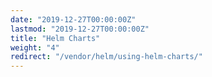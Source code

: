 ```yaml
---
date: "2019-12-27T00:00:00Z"
lastmod: "2019-12-27T00:00:00Z"
title: "Helm Charts"
weight: "4"
redirect: "/vendor/helm/using-helm-charts/"
---
```

